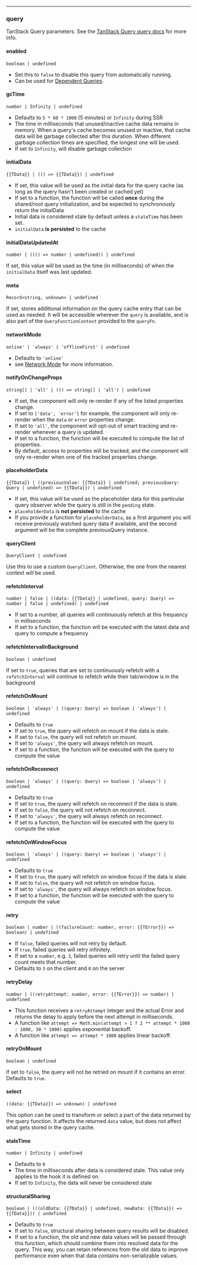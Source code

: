 <!--
<script setup>
const TData = 'TData'
const TError = 'TError'
const hideQueryOptions = []
</script>
-->

<br />

---

### query

TanStack Query parameters. See the [TanStack Query query docs](https://tanstack.com/query/v5/docs/react/reference/useQuery) for more info.

#### enabled

`boolean | undefined`

- Set this to `false` to disable this query from automatically running.
- Can be used for [Dependent Queries](https://tanstack.com/query/v5/docs/react/guides/dependent-queries).


<div v-if="!hideQueryOptions?.includes('gcTime')">

#### gcTime

`number | Infinity | undefined`

- Defaults to `5 * 60 * 1000` (5 minutes) or `Infinity` during SSR
- The time in milliseconds that unused/inactive cache data remains in memory. When a query's cache becomes unused or inactive, that cache data will be garbage collected after this duration. When different garbage collection times are specified, the longest one will be used.
- If set to `Infinity`, will disable garbage collection

</div>

#### initialData

`{{TData}} | (() => {{TData}}) | undefined`

- If set, this value will be used as the initial data for the query cache (as long as the query hasn't been created or cached yet)
- If set to a function, the function will be called **once** during the shared/root query initialization, and be expected to synchronously return the initialData
- Initial data is considered stale by default unless a `staleTime` has been set.
- `initialData` **is persisted** to the cache

#### initialDataUpdatedAt

`number | ((() => number | undefined)) | undefined`

If set, this value will be used as the time (in milliseconds) of when the `initialData` itself was last updated.

#### meta

`Record<string, unknown> | undefined`

If set, stores additional information on the query cache entry that can be used as needed. It will be accessible wherever the `query` is available, and is also part of the `QueryFunctionContext` provided to the `queryFn`.

#### networkMode

`online' | 'always' | 'offlineFirst' | undefined`

- Defaults to `'online'`
- see [Network Mode](https://tanstack.com/query/v5/docs/react/guides/network-mode) for more information.

#### notifyOnChangeProps

`string[] | 'all' | (() => string[] | 'all') | undefined`

- If set, the component will only re-render if any of the listed properties change.
- If set to `['data', 'error']` for example, the component will only re-render when the `data` or `error` properties change.
- If set to `'all'`, the component will opt-out of smart tracking and re-render whenever a query is updated.
- If set to a function, the function will be executed to compute the list of properties.
- By default, access to properties will be tracked, and the component will only re-render when one of the tracked properties change.

#### placeholderData

`{{TData}} | ((previousValue: {{TData}} | undefined; previousQuery: Query | undefined) => {{TData}}) | undefined`

- If set, this value will be used as the placeholder data for this particular query observer while the query is still in the `pending` state.
- `placeholderData` is **not persisted** to the cache
- If you provide a function for `placeholderData`, as a first argument you will receive previously watched query data if available, and the second argument will be the complete previousQuery instance.

#### queryClient

`QueryClient | undefined`

Use this to use a custom `QueryClient`. Otherwise, the one from the nearest context will be used.

#### refetchInterval

`number | false | ((data: {{TData}} | undefined, query: Query) => number | false | undefined) | undefined`

- If set to a number, all queries will continuously refetch at this frequency in milliseconds
- If set to a function, the function will be executed with the latest data and query to compute a frequency

#### refetchIntervalInBackground

`boolean | undefined`

If set to `true`, queries that are set to continuously refetch with a `refetchInterval` will continue to refetch while their tab/window is in the background

#### refetchOnMount

`boolean | 'always' | ((query: Query) => boolean | 'always') | undefined`

- Defaults to `true`
- If set to `true`, the query will refetch on mount if the data is stale.
- If set to `false`, the query will not refetch on mount.
- If set to `'always'`, the query will always refetch on mount.
- If set to a function, the function will be executed with the query to compute the value

#### refetchOnReconnect

`boolean | 'always' | ((query: Query) => boolean | 'always') | undefined`

- Defaults to `true`
- If set to `true`, the query will refetch on reconnect if the data is stale.
- If set to `false`, the query will not refetch on reconnect.
- If set to `'always'`, the query will always refetch on reconnect.
- If set to a function, the function will be executed with the query to compute the value

#### refetchOnWindowFocus

`boolean | 'always' | ((query: Query) => boolean | 'always') | undefined`

- Defaults to `true`
- If set to `true`, the query will refetch on window focus if the data is stale.
- If set to `false`, the query will not refetch on window focus.
- If set to `'always'`, the query will always refetch on window focus.
- If set to a function, the function will be executed with the query to compute the value

#### retry

`boolean | number | ((failureCount: number, error: {{TError}}) => boolean) | undefined`

- If `false`, failed queries will not retry by default.
- If `true`, failed queries will retry infinitely.
- If set to a `number`, e.g. `3`, failed queries will retry until the failed query count meets that number.
- Defaults to `3` on the client and `0` on the server

#### retryDelay

`number | ((retryAttempt: number, error: {{TError}}) => number) | undefined`

- This function receives a `retryAttempt` integer and the actual Error and returns the delay to apply before the next attempt in milliseconds.
- A function like `attempt => Math.min(attempt > 1 ? 2 ** attempt * 1000 : 1000, 30 * 1000)` applies exponential backoff.
- A function like `attempt => attempt * 1000` applies linear backoff.

#### retryOnMount

`boolean | undefined`

If set to `false`, the query will not be retried on mount if it contains an error. Defaults to `true`.

#### select

`((data: {{TData}}) => unknown) | undefined`

This option can be used to transform or select a part of the data returned by the query function. It affects the returned `data` value, but does not affect what gets stored in the query cache.

<div v-if="!hideQueryOptions?.includes('staleTime')">

#### staleTime

`number | Infinity | undefined`

- Defaults to `0`
- The time in milliseconds after data is considered stale. This value only applies to the hook it is defined on.
- If set to `Infinity`, the data will never be considered stale

</div>

#### structuralSharing

`boolean | (((oldData: {{TData}} | undefined, newData: {{TData}}) => {{TData}})) | undefined`

- Defaults to `true`
- If set to `false`, structural sharing between query results will be disabled.
- If set to a function, the old and new data values will be passed through this function, which should combine them into resolved data for the query. This way, you can retain references from the old data to improve performance even when that data contains non-serializable values.
